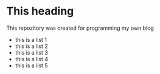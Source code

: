 # This heading

This repozitory was created for programming my own blog

- this is a list 1
- this is a list 2
- this is a list 3
- this is a list 4
- this is a list 5